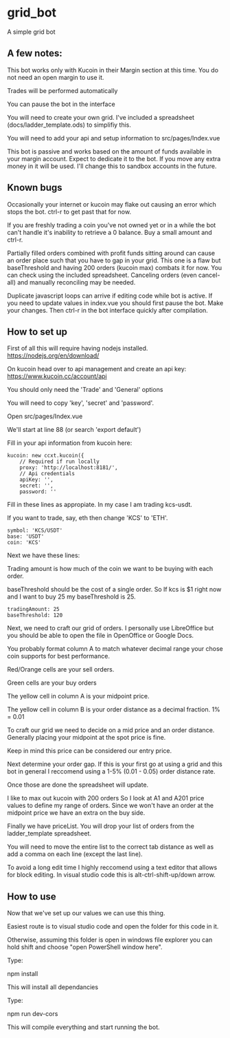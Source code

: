 # grid_bot
A simple grid bot

## A few notes:
This bot works only with Kucoin in their Margin section at this time. You do not need an open margin to use it.

Trades will be performed automatically

You can pause the bot in the interface

You will need to create your own grid. I've included a spreadsheet (docs/ladder_template.ods) to simplifiy this.

You will need to add your api and setup information to src/pages/Index.vue

This bot is passive and works based on the amount of funds available in your margin account. Expect to dedicate it to the bot. If you move any extra money in it will be used. I'll change this to sandbox accounts in the future.

## Known bugs
Occasionally your internet or kucoin may flake out causing an error which stops the bot. ctrl-r to get past that for now.

If you are freshly trading a coin you've not owned yet or in a while the bot can't handle it's inability to retrieve a 0 balance. Buy a small amount and ctrl-r.

Partially filled orders combined with profit funds sitting around can cause an order place such that you have to gap in your grid. This one is a flaw but baseThreshold and having 200 orders (kucoin max) combats it for now. You can check using the included spreadsheet. Canceling orders (even cancel-all) and manually reconciling may be needed.

Duplicate javascript loops can arrive if editing code while bot is active. If you need to update values in index.vue you should first pause the bot. Make your changes. Then ctrl-r in the bot interface quickly after compilation.

## How to set up
First of all this will require having nodejs installed. https://nodejs.org/en/download/

On kucoin head over to api management and create an api key: https://www.kucoin.cc/account/api

You should only need the 'Trade' and 'General' options

You will need to copy 'key', 'secret' and 'password'.

Open src/pages/Index.vue

We'll start at line 88 (or search 'export default')

Fill in your api information from kucoin here:
```
kucoin: new ccxt.kucoin({
	// Required if run locally
	proxy: 'http://localhost:8181/',
	// Api credentials
	apiKey: '',
	secret: '',
	password: ''
```

Fill in these lines as appropiate. In my case I am trading kcs-usdt.

If you want to trade, say, eth then change 'KCS' to 'ETH'.
```
symbol: 'KCS/USDT'
base: 'USDT'
coin: 'KCS'
```

Next we have these lines:

Trading amount is how much of the coin we want to be buying with each order.

baseThreshold should be the cost of a single order. So If kcs is $1 right now and I want to buy 25 my baseThreshold is 25.
```
tradingAmount: 25
baseThreshold: 120
```
Next, we need to craft our grid of orders. I personally use LibreOffice but you should be able to open the file in OpenOffice or Google Docs.

You probably format column A to match whatever decimal range your chose coin supports for best performance.

Red/Orange cells are your sell orders.

Green cells are your buy orders

The yellow cell in column A is your midpoint price.

The yellow cell in column B is your order distance as a decimal fraction. 1% = 0.01

To craft our grid we need to decide on a mid price and an order distance. Generally placing your midpoint at the spot price is fine.

Keep in mind this price can be considered our entry price.

Next determine your order gap. If this is your first go at using a grid and this bot in general I reccomend using a 1-5% (0.01 - 0.05) order distance rate.

Once those are done the spreadsheet will update.

I like to max out kucoin with 200 orders So I look at A1 and A201 price values to define my range of orders. Since we won't have an order at the midpoint price we have an extra on the buy side.

Finally we have priceList. You will drop your list of orders from the ladder_template spreadsheet.

You will need to move the entire list to the correct tab distance as well as add a comma on each line (except the last line).

To avoid a long edit time I highly reccomend using a text editor that allows for block editing. In visual studio code this is alt-ctrl-shift-up/down arrow.

## How to use
Now that we've set up our values we can use this thing.

Easiest route is to visual studio code and open the folder for this code in it.

Otherwise, assuming this folder is open in windows file explorer you can hold shift and choose "open PowerShell window here".

Type:

npm install

This will install all dependancies

Type:

npm run dev-cors

This will compile everything and start running the bot.